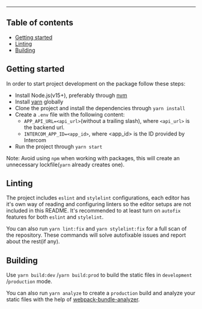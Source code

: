 
---

## Table of contents

 - [Getting started](#getting-started)
 - [Linting](#linting)
 - [Building](#building)

<a name="getting-started"></a>
## Getting started

In order to start project development on the package follow these steps:

 - Install Node.js(v15+), preferably through [nvm](https://github.com/nvm-sh/nvm)
 - Install [yarn](https://www.npmjs.com/package/yarn) globally
 - Clone the project and install the dependencies through `yarn install`
 - Create a `.env` file with the following content: 
    - `APP_API_URL=<api_url>`(without a trailing slash), where `<api_url>` is the backend url.
    - `INTERCOM_APP_ID=<app_id>`, where <app_id> is the ID provided by Intercom
 - Run the project through `yarn start`

Note: Avoid using `npm` when working with packages, this will create an unnecessary lockfile(`yarn` already creates one).

<a name="linting"></a>
## Linting

The project includes `eslint` and `stylelint` configurations, each editor has it's own way of reading and configuring linters so the editor setups are not included in this README. It's recommended to at least turn on `autofix` features for both `eslint` and `stylelint`.

You can also run `yarn lint:fix` and `yarn stylelint:fix` for a full scan of the repository. These commands will solve autofixable issues and report about the rest(if any).

<a name="building"></a>
## Building

Use `yarn build:dev` /`yarn build:prod` to build the static files in `development` /`production` mode.

You can also run `yarn analyze` to create a `production` build and analyze your static files with the help of [webpack-bundle-analyzer](https://www.npmjs.com/package/webpack-bundle-analyzer).
